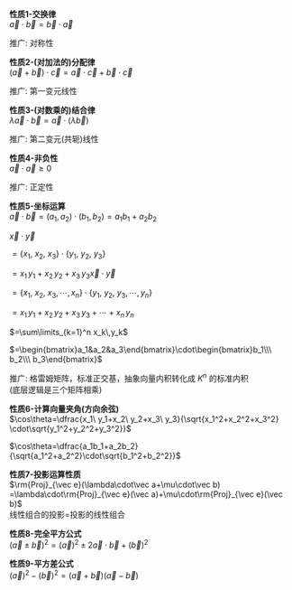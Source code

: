 **性质1-交换律**  
$\vec a\cdot \vec b =  \vec b\cdot \vec a$  
  
推广: 对称性  
  
**性质2-(对加法的)分配律**  
$(\vec a + \vec b)\cdot \vec c = \vec a \cdot \vec c + \vec b \cdot \vec c$  
  
推广: 第一变元线性  
  
**性质3-(对数乘的)结合律**  
$\lambda\vec a\cdot\vec b=\vec a\cdot(\lambda \vec b)$  
  
推广: 第二变元(共轭)线性  
  
**性质4-非负性**  
$\vec a\cdot\vec a\geq0$  
  
推广: 正定性  
  
**性质5-坐标运算**  
$\vec a\cdot\vec b=(a_1,a_2)\cdot(b_1,b_2)=a_1b_1+a_2b_2$  
  
$\vec x\cdot\vec y$  
  
$=\{x_1,\ x_2,\ x_3\}\cdot\{y_1,\ y_2,\ y_3\}$  
  
$=x_1\,y_1 + x_2\,y_2 + x_3\,y_3          \vec x\cdot\vec y$  
  
$=\{x_1,\ x_2,\ x_3,\cdots,x_n\}\cdot\{y_1,\ y_2,\ y_3,\cdots,y_n\}$  
  
$=x_1\,y_1+x_2\,y_2+x_3\,y_3+\cdots+x_n\,y_n$  
  
$=\sum\limits_{k=1}^n x_k\,y_k$  
  
$=\begin{bmatrix}a_1&a_2&a_3\end{bmatrix}\cdot\begin{bmatrix}b_1\\\ b_2\\\ b_3\end{bmatrix}$  
  
推广: 格雷姆矩阵，标准正交基，抽象向量内积转化成 $K^n$ 的标准内积  
(底层逻辑是三个矩阵相乘)  
  
**性质6-计算向量夹角(方向余弦)**  
$\cos\theta=\dfrac{x_1\ y_1+x_2\ y_2+x_3\ y_3}{\sqrt{x_1^2+x_2^2+x_3^2} \cdot\sqrt{y_1^2+y_2^2+y_3^2}}$  
  
$\cos\theta=\dfrac{a_1b_1+a_2b_2}{\sqrt{a_1^2+a_2^2}\cdot\sqrt{b_1^2+b_2^2}}$  
  
**性质7-投影运算性质**  
$\rm{Proj}_{\vec e}(\lambda\cdot\vec a+\mu\cdot\vec b)  
=\lambda\cdot\rm{Proj}_{\vec e}(\vec a)+\mu\cdot\rm{Proj}_{\vec e}(\vec b)$  
线性组合的投影=投影的线性组合  
  
**性质8-完全平方公式**  
$(\vec a\pm\vec b)^2=(\vec a)^2\pm2\vec a\cdot\vec b+(\vec b)^2$  
  
**性质9-平方差公式**  
$(\vec a)^2-(\vec b)^2=(\vec a+\vec b)(\vec a-\vec b)$  
